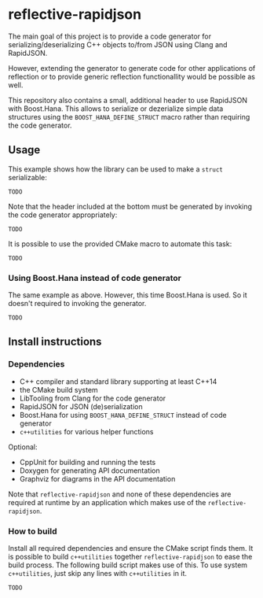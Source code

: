 # reflective-rapidjson

The main goal of this project is to provide a code generator for serializing/deserializing C++ objects to/from JSON
using Clang and RapidJSON.

However, extending the generator to generate code for other applications of reflection or to provide generic
reflection functionallity would be possible as well.

This repository also contains a small, additional header to use RapidJSON with Boost.Hana. This allows to serialize
or dezerialize simple data structures using the `BOOST_HANA_DEFINE_STRUCT` macro rather than requiring the code
generator.

## Usage
This example shows how the library can be used to make a `struct` serializable:
```
TODO
```

Note that the header included at the bottom must be generated by invoking the code generator appropriately:
```
TODO
```

It is possible to use the provided CMake macro to automate this task:
```
TODO
```

### Using Boost.Hana instead of code generator
The same example as above. However, this time Boost.Hana is used. So it doesn't required to invoking the generator.

```
TODO
```

## Install instructions

### Dependencies
* C++ compiler and standard library supporting at least C++14
* the CMake build system
* LibTooling from Clang for the code generator
* RapidJSON for JSON (de)serialization
* Boost.Hana for using `BOOST_HANA_DEFINE_STRUCT` instead of code generator
* `c++utilities` for various helper functions

Optional:

* CppUnit for building and running the tests
* Doxygen for generating API documentation
* Graphviz for diagrams in the API documentation

Note that `reflective-rapidjson` and none of these dependencies are required at runtime by an application which
makes use of the `reflective-rapidjson`.

### How to build
Install all required dependencies and ensure the CMake script finds them. It is possible to build `c++utilities`
together `reflective-rapidjson` to ease the build process. The following build script makes use of this. To use
system `c++utilities`, just skip any lines with `c++utilities` in it.

```
TODO
```

